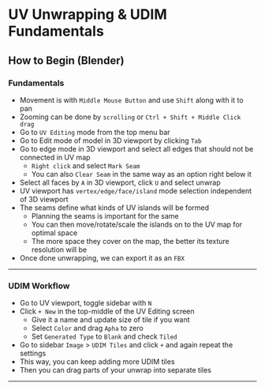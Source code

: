 # UV Unwrapping & UDIM Fundamentals

## How to Begin (Blender)

### Fundamentals

- Movement is with `Middle Mouse Button` and use `Shift` along with it to pan
- Zooming can be done by `scrolling` or `Ctrl + Shift + Middle Click drag`
- Go to `UV Editing` mode from the top menu bar
- Go to Edit mode of model in 3D viewport by clicking `Tab`
- Go to edge mode in 3D viewport and select all edges that should not be connected in UV map
  - `Right click` and select `Mark Seam`
  - You can also `Clear Seam` in the same way as an option right below it
- Select all faces by `A` in 3D viewport, click `U` and select unwrap
- UV viewport has `vertex/edge/face/island` mode selection independent of 3D viewport
- The seams define what kinds of UV islands will be formed
  - Planning the seams is important for the same
  - You can then move/rotate/scale the islands on to the UV map for optimal space
  - The more space they cover on the map, the better its texture resolution will be
- Once done unwrapping, we can export it as an `FBX`

---

### UDIM Workflow

- Go to UV viewport, toggle sidebar with `N`
- Click `+ New` in the top-middle of the UV Editing screen
  - Give it a name and update size of tile if you want
  - Select `Color` and drag `Apha` to zero
  - Set `Generated Type` to `Blank` and check `Tiled`
- Go to sidebar `Image` > `UDIM Tiles` and click `+` and again repeat the settings
- This way, you can keep adding more UDIM tiles
- Then you can drag parts of your unwrap into separate tiles

---
